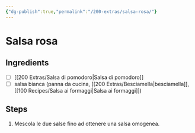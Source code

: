 ```yaml
---
{"dg-publish":true,"permalink":"/200-extras/salsa-rosa/"}
---
```


# Salsa rosa
## Ingredients
- [ ] [[200 Extras/Salsa di pomodoro\|Salsa di pomodoro]]
- [ ] salsa bianca (panna da cucina, [[200 Extras/Besciamella\|besciamella]], [[100 Recipes/Salsa ai formaggi\|Salsa ai formaggi]])
## Steps
1. Mescola le due salse fino ad ottenere una salsa omogenea. 